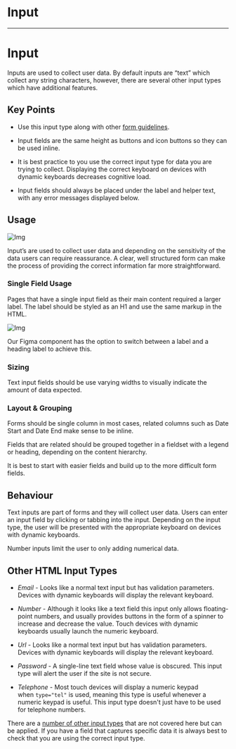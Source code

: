 
# Input

---

# Input

Inputs are used to collect user data. By default inputs are “text” which collect any string characters, however, there are several other input types which have additional features.

## Key Points

- Use this input type along with other [form guidelines]().

- Input fields are the same height as buttons and icon buttons so they can be used inline.

- It is best practice to you use the correct input type for data you are trying to collect. Displaying the correct keyboard on devices with dynamic keyboards decreases cognitive load.

- Input fields should always be placed under the label and helper text, with any error messages displayed below.

## Usage

![Img](https://studio-assets.supernova.io/design-systems/16150/0fa88fe5-65e6-4084-b24b-0753c75cff78.jpg?Expires=1977609600&Policy=eyJTdGF0ZW1lbnQiOlt7IlJlc291cmNlIjoiaHR0cHM6Ly9zdHVkaW8tYXNzZXRzLnN1cGVybm92YS5pby9kZXNpZ24tc3lzdGVtcy8xNjE1MC8wZmE4OGZlNS02NWU2LTQwODQtYjI0Yi0wNzUzYzc1Y2ZmNzguanBnIiwiQ29uZGl0aW9uIjp7IkRhdGVMZXNzVGhhbiI6eyJBV1M6RXBvY2hUaW1lIjoxOTc3NjA5NjAwfX19XX0_&Signature=cy0wDB2GbIfBVyucQaQ22YsN~loHt5yxhvhUfBbuXWIMVmOEOlAYlUoYTHkQEPb6Oih~8B-3hyN2QSoFMcjIDKOYFtA~ydHjnETQEMGRda6JA41sPMcwYKPO9FycR00u-YAM8gIAZG4RNVqUj0~mMhzcbrfC4JtvwVLamoBCz3qetgSpDNqpE0lGoh8l9-pFouzuGRyRkxkCNchlE85RAi1Jy4WbZMYUDVWTGHRM77fJ5A973op2bQnzixiM9aoRkoyr7HL-RwOweMFOtmOy9wDSM0TqqnAJfH8pLGuy~pama60-E56RRwv6hPhDyG2sr-LkKKNVa-BoCvPQ-Peu5A__&Key-Pair-Id=APKAJGK34LCCAUR7N6LA)

Input’s are used to collect user data and depending on the sensitivity of the data users can require reassurance. A clear, well structured form can make the process of providing the correct information far more straightforward.

### Single Field Usage

Pages that have a single input field as their main content required a larger label. The label should be styled as an H1 and use the same markup in the HTML.

![Img](https://studio-assets.supernova.io/design-systems/16150/6e1464ab-b4cc-40d7-98bc-14678e73bf95.jpg?Expires=1977609600&Policy=eyJTdGF0ZW1lbnQiOlt7IlJlc291cmNlIjoiaHR0cHM6Ly9zdHVkaW8tYXNzZXRzLnN1cGVybm92YS5pby9kZXNpZ24tc3lzdGVtcy8xNjE1MC82ZTE0NjRhYi1iNGNjLTQwZDctOThiYy0xNDY3OGU3M2JmOTUuanBnIiwiQ29uZGl0aW9uIjp7IkRhdGVMZXNzVGhhbiI6eyJBV1M6RXBvY2hUaW1lIjoxOTc3NjA5NjAwfX19XX0_&Signature=JVuJGLiqu2xdDzpUxETVs3duaJEPQh9vuXDkymbkCjPtsgAoDtDXGaoFllmRUYzIfY7RqvjfVHwEdnlbALt6r3~W1Rx08j18MiMbX8PoQzNGF1KrqAglpoKOfDCuxrUASYkRVlH-7HKqMBHs0u214U4-dCErCskmf2P80MPJXQScRJfa58b0tSbHaKmUnFv5CF4DWtxidOyJi98s5SlEJyIgqF4qoBqGUl320MqN8eefBxpPBHNmvWEB66TTOA889Foo8FCc2HCdWmYRGIjKzeyvk~Xm2HDgsaBOkPx6Mgl55U2O5vm5wL4BRjaPQ-6K8rlYp9~D243-k-OekJMVfw__&Key-Pair-Id=APKAJGK34LCCAUR7N6LA)

Our Figma component has the option to switch between a label and a heading label to achieve this.

### Sizing

Text input fields should be use varying widths to visually indicate the amount of data expected.

### Layout & Grouping

Forms should be single column in most cases, related columns such as Date Start and Date End make sense to be inline.

Fields that are related should be grouped together in a fieldset with a legend or heading, depending on the content hierarchy.

It is best to start with easier fields and build up to the more difficult form fields.

## Behaviour

Text inputs are part of forms and they will collect user data. Users can enter an input field by clicking or tabbing into the input. Depending on the input type, the user will be presented with the appropriate keyboard on devices with dynamic keyboards.

Number inputs limit the user to only adding numerical data.

## Other HTML Input Types

- *Email -* Looks like a normal text input but has validation parameters. Devices with dynamic keyboards will display the relevant keyboard.

- *Number* - Although it looks like a text field this input only allows floating-point numbers, and usually provides buttons in the form of a spinner to increase and decrease the value. Touch devices with dynamic keyboards usually launch the numeric keyboard.

- *Url -* Looks like a normal text input but has validation parameters. Devices with dynamic keyboards will display the relevant keyboard.

- *Password* - A single-line text field whose value is obscured. This input type will alert the user if the site is not secure.

- *Telephone* - Most touch devices will display a numeric keypad when `type="tel"` is used, meaning this type is useful whenever a numeric keypad is useful. This input type doesn't just have to be used for telephone numbers.

There are a [number of other input types](https://developer.mozilla.org/en-US/docs/Web/HTML/Element/input#input_types) that are not covered here but can be applied. If you have a field that captures specific data it is always best to check that you are using the correct input type.